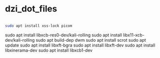 # dzi_dot_files

```bash

sudo apt install xss-lock picom 
```


sudo apt install libxcb-res0-dev/kali-rolling
sudo apt install libx11-xcb-dev/kali-rolling
sudo apt build-dep dwm
sudo apt install scrot
sudo apt update
sudo apt install libxft-bgra
sudo apt install libxft-dev
sudo apt install libxinerama-dev
sudo apt install libxcb1-dev
